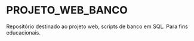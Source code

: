 # PROJETO_WEB_BANCO
Repositório destinado ao projeto web, scripts de banco em SQL. Para fins educacionais.

